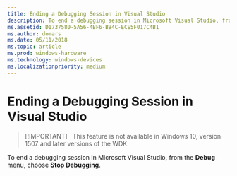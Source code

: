 ```yaml
---
title: Ending a Debugging Session in Visual Studio
description: To end a debugging session in Microsoft Visual Studio, from the Debug menu, choose Stop Debugging.
ms.assetid: D1737580-5A56-4BF6-BB4C-ECE5F017C4B1
ms.author: domars
ms.date: 05/11/2018
ms.topic: article
ms.prod: windows-hardware
ms.technology: windows-devices
ms.localizationpriority: medium
---
```


# Ending a Debugging Session in Visual Studio


> [!IMPORTANT]  
> This feature is not available in Windows 10, version 1507 and later versions of the WDK.
>

To end a debugging session in Microsoft Visual Studio, from the **Debug** menu, choose **Stop Debugging**.

 

 





